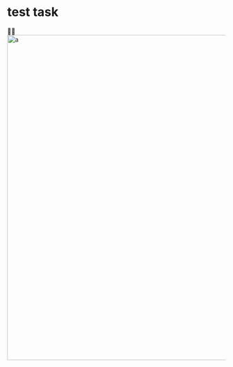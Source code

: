 # test task

😮‍💨
<img width="750" alt="a" src="https://github.com/Aquamoris/feedback-form/assets/102398971/a2b422b5-4550-43a6-b99f-b7cee1731b5a">
